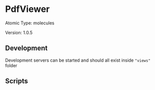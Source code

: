 # PdfViewer

Atomic Type: molecules

Version: 1.0.5

## Development

Development servers can be started and should all exist inside `"views"` folder

## Scripts

